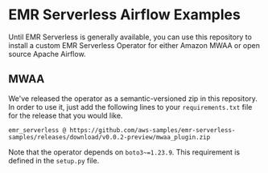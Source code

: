 # EMR Serverless Airflow Examples

Until EMR Serverless is generally available, you can use this repository to install a custom EMR Serverless Operator for either Amazon MWAA or open source Apache Airflow.

## MWAA

We've released the operator as a semantic-versioned zip in this repository. In order to use it, just add the following lines to your `requirements.txt` file for the release that you would like.

```
emr_serverless @ https://github.com/aws-samples/emr-serverless-samples/releases/download/v0.0.2-preview/mwaa_plugin.zip
```

Note that the operator depends on `boto3~=1.23.9`. This requirement is defined in the `setup.py` file.